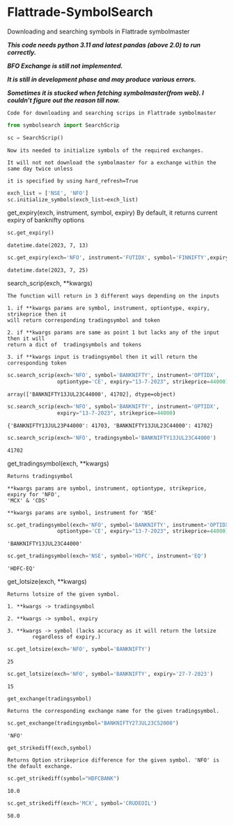 # Flattrade-SymbolSearch
Downloading and searching symbols in Flattrade symbolmaster

***This code needs python 3.11 and latest pandas (above 2.0) to run correctly.***

***BFO Exchange is still not implemented.***

***It is still in development phase and may produce various errors.***

***Sometimes it is stucked when fetching symbolmaster(from web). I couldn't figure out the reason till now.***

<div class="cell markdown">
    
    Code for downloading and searching scrips in Flattrade symbolmaster 

</div>

<div class="cell code" execution_count="3">

``` python
from symbolsearch import SearchScrip
```

</div>


<div class="cell code" execution_count="6">

``` python
sc = SearchScrip()
```

</div>

<div class="cell markdown">

    Now its needed to initialize symbols of the required exchanges. 

    It will not not download the symbolmaster for a exchange within the same day twice unless

    it is specified by using hard_refresh=True

</div>

<div class="cell code" execution_count="8">

``` python
exch_list = ['NSE', 'NFO']
sc.initialize_symbols(exch_list=exch_list)
```

</div>

<div class="cell markdown">

get_expiry(exch, instrument, symbol, expiry) By default, it returns
current expiry of banknifty options

</div>

<div class="cell code" execution_count="9">

``` python
sc.get_expiry()
```

<div class="output execute_result" execution_count="9">

    datetime.date(2023, 7, 13)

</div>

</div>

<div class="cell code" execution_count="10">

``` python
sc.get_expiry(exch='NFO', instrument='FUTIDX', symbol='FINNIFTY',expiry='current')
```

<div class="output execute_result" execution_count="10">

    datetime.date(2023, 7, 25)

</div>

</div>

<div class="cell markdown">

search_scrip(exch, \*\*kwargs)

    The function will return in 3 different ways depending on the inputs

    1. if **kwargs params are symbol, instrument, optiontype, expiry, strikeprice then it 
    will return corresponding tradingsymbol and token

    2. if **kwargs params are same as point 1 but lacks any of the input then it will 
    return a dict of  tradingsymbols and tokens

    3. if **kwargs input is tradingsymbol then it will return the corresponding token

</div>

<div class="cell code" execution_count="11">

``` python
sc.search_scrip(exch='NFO', symbol='BANKNIFTY', instrument='OPTIDX', 
                optiontype='CE', expiry="13-7-2023", strikeprice=44000)
```

<div class="output execute_result" execution_count="11">

    array(['BANKNIFTY13JUL23C44000', 41702], dtype=object)

</div>

</div>

<div class="cell code" execution_count="12">

``` python
sc.search_scrip(exch='NFO', symbol='BANKNIFTY', instrument='OPTIDX', 
                expiry="13-7-2023", strikeprice=44000)
```

<div class="output execute_result" execution_count="12">

    {'BANKNIFTY13JUL23P44000': 41703, 'BANKNIFTY13JUL23C44000': 41702}

</div>

</div>

<div class="cell code" execution_count="13">

``` python
sc.search_scrip(exch='NFO', tradingsymbol='BANKNIFTY13JUL23C44000')
```

<div class="output execute_result" execution_count="13">

    41702

</div>

</div>

<div class="cell markdown">

get_tradingsymbol(exch, \*\*kwargs)

    Returns tradingsymbol

    **kwargs params are symbol, instrument, optiontype, strikeprice, expiry for 'NFO', 
    'MCX' & 'CDS'

    **kwargs params are symbol, instrument for 'NSE'

</div>

<div class="cell code" execution_count="14">

``` python
sc.get_tradingsymbol(exch='NFO', symbol='BANKNIFTY', instrument='OPTIDX', 
                optiontype='CE', expiry="13-7-2023", strikeprice=44000)
```

<div class="output execute_result" execution_count="14">

    'BANKNIFTY13JUL23C44000'

</div>

</div>

<div class="cell code" execution_count="15">

``` python
sc.get_tradingsymbol(exch='NSE', symbol='HDFC', instrument='EQ')
```

<div class="output execute_result" execution_count="15">

    'HDFC-EQ'

</div>

</div>

<div class="cell markdown">

get_lotsize(exch, \*\*kwargs)

    Returns lotsize of the given symbol.

    1. **kwargs -> tradingsymbol

    2. **kwargs -> symbol, expiry

    3. **kwargs -> symbol (lacks accuracy as it will return the lotsize 
            regardless of expiry.)

</div>

<div class="cell code" execution_count="16">

``` python
sc.get_lotsize(exch='NFO', symbol='BANKNIFTY')
```

<div class="output execute_result" execution_count="16">

    25

</div>

</div>

<div class="cell code" execution_count="17">

``` python
sc.get_lotsize(exch='NFO', symbol='BANKNIFTY', expiry='27-7-2023')
```

<div class="output execute_result" execution_count="17">

    15

</div>

</div>

<div class="cell markdown">
    
    get_exchange(tradingsymbol)

    Returns the corresponding exchange name for the given tradingsymbol.

</div>

<div class="cell code" execution_count="17">

``` python
sc.get_exchange(tradingsymbol="BANKNIFTY27JUL23C52000")
```

<div class="output execute_result" execution_count="17">

    'NFO'

</div>

</div>

<div class="cell markdown">
    
    get_strikediff(exch,symbol)

    Returns Option strikeprice difference for the given symbol. 'NFO' is the default exchange. 

</div>

<div class="cell code" execution_count="17">

``` python
sc.get_strikediff(symbol="HDFCBANK")
```

<div class="output execute_result" execution_count="17">

    10.0

</div>

</div>

<div class="cell code" execution_count="17">

``` python
sc.get_strikediff(exch='MCX', symbol='CRUDEOIL')
```

<div class="output execute_result" execution_count="17">

    50.0

</div>

</div>
